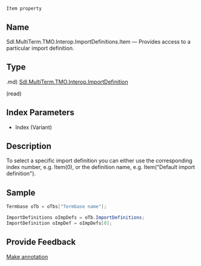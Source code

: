 

# 
    Item property




## Name

Sdl.MultiTerm.TMO.Interop.ImportDefinitions.Item —          Provides access to a particular import definition.



## Type
.md)
[Sdl.MultiTerm.TMO.Interop.ImportDefinition](Sdl.MultiTerm.TMO.Interop.ImportDefinition.md)

(read)



## Index Parameters

* Index (Variant)




## Description



To select a specific import definition you can either use the corresponding index number, e.g. Item(0), or the definition name, e.g. Item("Default import definition").



## Sample


```cs
Termbase oTb = oTbs["Termbase name"];

ImportDefinitions oImpDefs = oTb.ImportDefinitions;
ImportDefinition oImpDef = oImpDefs[0];
```



## Provide Feedback

[Make annotation](mailto:sdk-feedback@sdl.com&amp;subject=Reference%20for%20Sdl.MultiTerm.TMO.Interop.ImportDefinitions.Item)

